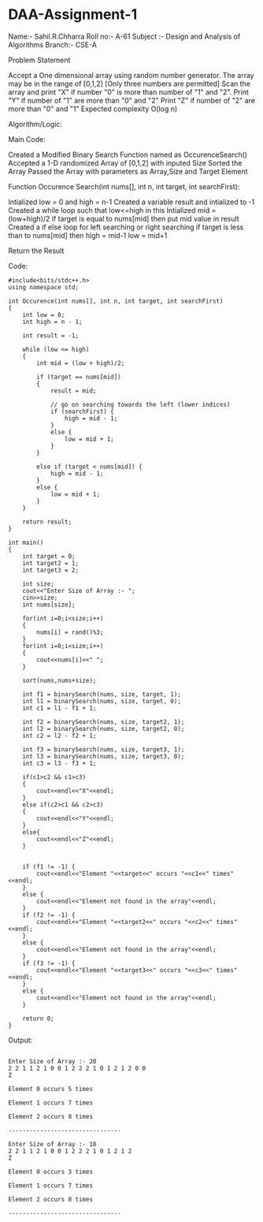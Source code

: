 # DAA-Assignment-1

Name:- Sahil.R.Chharra
Roll no:- A-61
Subject :- Design and Analysis of Algorithms
Branch:- CSE-A

Problem Statement

Accept a One dimensional array using random number generator.
The array may be in the range of [0,1,2] [Only three numbers are permitted]
Scan the array and print "X" if number "0" is more than number of "1" and "2".
Print "Y" if number of "1" are more than "0" and "2"
Print "Z" if number of "2" are more than "0" and "1"
Expected complexity O(log n)


Algorithm/Logic:

Main Code:

Created a Modified Binary Search Function named as OccurenceSearch()
Accepted a 1-D randomized Array of [0,1,2] with inputed Size
Sorted the Array
Passed the Array with parameters as Array,Size and Target Element

Function Occurence Search(int nums[], int n, int target, int searchFirst):

Intialized low = 0 and high = n-1
Created a variable result and intialized to -1
Created a while loop such that low<=high
in this Intialized mid = (low+high)/2
if target is equal to nums[mid] then
  put mid value in result
  Created a if else loop for left searching or right searching
if target is less than to nums[mid] then
  high = mid-1
  low = mid+1
  
Return the Result

Code:
``` #include<iostream>
#include<bits/stdc++.h>
using namespace std;

int Occurence(int nums[], int n, int target, int searchFirst)
{
    int low = 0;
	int high = n - 1;
 
    int result = -1;
 
    while (low <= high)
    {
        int mid = (low + high)/2;
 
        if (target == nums[mid])
        {
            result = mid;
 
            // go on searching towards the left (lower indices)
            if (searchFirst) {
                high = mid - 1;
            }
            else {
                low = mid + 1;
            }
        }
 
        else if (target < nums[mid]) {
            high = mid - 1;
        }
        else {
            low = mid + 1;
        }
    }
 
    return result;
}
 
int main()
{
    int target = 0;
    int target2 = 1;
    int target3 = 2;
    
    int size;
    cout<<"Enter Size of Array :- ";
    cin>>size;
    int nums[size];
    
    for(int i=0;i<size;i++)
    {
    	nums[i] = rand()%3;
	}
	for(int i=0;i<size;i++)
	{
		cout<<nums[i]<<" ";
	}
	
	sort(nums,nums+size);
		
	int f1 = binarySearch(nums, size, target, 1);
	int l1 = binarySearch(nums, size, target, 0);
    int c1 = l1 - f1 + 1;
	
	int f2 = binarySearch(nums, size, target2, 1);
	int l2 = binarySearch(nums, size, target2, 0);
    int c2 = l2 - f2 + 1;
	
	int f3 = binarySearch(nums, size, target3, 1);
	int l3 = binarySearch(nums, size, target3, 0);
    int c3 = l3 - f3 + 1;
    
    if(c1>c2 && c1>c3)
    {
    	cout<<endl<<"X"<<endl;
	}
	else if(c2>c1 && c2>c3)
	{
		cout<<endl<<"Y"<<endl;
	}
	else{
		cout<<endl<<"Z"<<endl;
	}
	
	
    if (f1 != -1) {
        cout<<endl<<"Element "<<target<<" occurs "<<c1<<" times" <<endl;
    }
    else {
    	cout<<endl<<"Element not found in the array"<<endl;
    }
    if (f2 != -1) {
        cout<<endl<<"Element "<<target2<<" occurs "<<c2<<" times" <<endl;
    }
    else {
    	cout<<endl<<"Element not found in the array"<<endl;
    }
    if (f3 != -1) {
        cout<<endl<<"Element "<<target3<<" occurs "<<c3<<" times" <<endl;
    }
    else {
    	cout<<endl<<"Element not found in the array"<<endl;
    }
	 
    return 0;
} 

```

Output:

```

Enter Size of Array :- 20
2 2 1 1 2 1 0 0 1 2 2 2 1 0 1 2 1 2 0 0
Z

Element 0 occurs 5 times

Element 1 occurs 7 times

Element 2 occurs 8 times

--------------------------------

Enter Size of Array :- 18
2 2 1 1 2 1 0 0 1 2 2 2 1 0 1 2 1 2
Z

Element 0 occurs 3 times

Element 1 occurs 7 times

Element 2 occurs 8 times

--------------------------------

```
